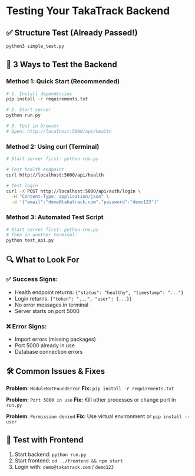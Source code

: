 # Testing Your TakaTrack Backend

## ✅ Structure Test (Already Passed!)
```bash
python3 simple_test.py
```

## 🚀 3 Ways to Test the Backend

### **Method 1: Quick Start (Recommended)**
```bash
# 1. Install dependencies
pip install -r requirements.txt

# 2. Start server
python run.py

# 3. Test in browser
# Open: http://localhost:5000/api/health
```

### **Method 2: Using curl (Terminal)**
```bash
# Start server first: python run.py

# Test health endpoint
curl http://localhost:5000/api/health

# Test login
curl -X POST http://localhost:5000/api/auth/login \
  -H "Content-Type: application/json" \
  -d '{"email":"demo@takatrack.com","password":"demo123"}'
```

### **Method 3: Automated Test Script**
```bash
# Start server first: python run.py
# Then in another terminal:
python test_api.py
```

## 🔍 What to Look For

### ✅ **Success Signs:**
- Health endpoint returns: `{"status": "healthy", "timestamp": "..."}`
- Login returns: `{"token": "...", "user": {...}}`
- No error messages in terminal
- Server starts on port 5000

### ❌ **Error Signs:**
- Import errors (missing packages)
- Port 5000 already in use
- Database connection errors

## 🛠️ Common Issues & Fixes

**Problem:** `ModuleNotFoundError`
**Fix:** `pip install -r requirements.txt`

**Problem:** `Port 5000 in use`
**Fix:** Kill other processes or change port in `run.py`

**Problem:** `Permission denied`
**Fix:** Use virtual environment or `pip install --user`

## 📱 Test with Frontend

1. Start backend: `python run.py`
2. Start frontend: `cd ../frontend && npm start`
3. Login with: `demo@takatrack.com` / `demo123`